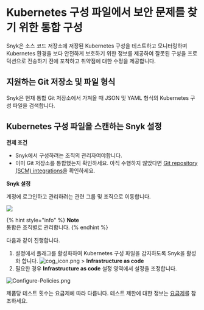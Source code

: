 # Kubernetes 구성 파일에서 보안 문제를 찾기 위한 통합 구성

Snyk은 소스 코드 저장소에 저장된 Kubernetes 구성을 테스트하고 모니터링하며 Kubernetes 환경을 보다 안전하게 보호하기 위한 정보를 제공하여 잘못된 구성을 프로덕션으로 전송하기 전에 포착하고 취약점에 대한 수정을 제공합니다.

## 지원하는 Git 저장소 및 파일 형식

Snyk은 현재 통합 Git 저장소에서 가져올 때 JSON 및 YAML 형식의 Kubernetes 구성 파일을 검색합니다.

## Kubernetes 구성 파일을 스캔하는 Snyk 설정

**전제 조건**

* Snyk에서 구성하려는 조직의 관리자여야합니다.
* 이미 Git 저장소를 통합했는지 확인하세요. 아직 수행하지 않았다면 [Git repository (SCM) integrations](https://support.snyk.io/hc/en-us/sections/360001138098-Git-repository-SCM-integrations)을 확인하세요.

**Snyk 설정**

계정에 로그인하고 관리하려는 관련 그룹 및 조직으로 이동합니다.

![](<../../../.gitbook/assets/add-artifactory-images (1) (2) (46).gif>)

{% hint style="info" %}
**Note**\
통합은 조직별로 관리합니다.
{% endhint %}

다음과 같이 진행합니다.

1. 설정에서 플래그를 활성화하여 Kubernetes 구성 파일을 감지하도록 Snyk을 활성화 합니다. ![cog\_icon.png](../../../.gitbook/assets/cog\_icon.png) > **Infrastructure as code**
2. 필요한 경우 **Infrastructure as code** 설정 영역에서 설정을 조정합니다.

![Configure-Policies.png](../../../.gitbook/assets/uuid-34af73f5-ffde-39bb-ffa4-364884089b2e-en.png)

제품당 테스트 횟수는 요금제에 따라 다릅니다. 테스트 제한에 대한 정보는 [요금제](https://snyk.io/plans/)를 참조하세요.
